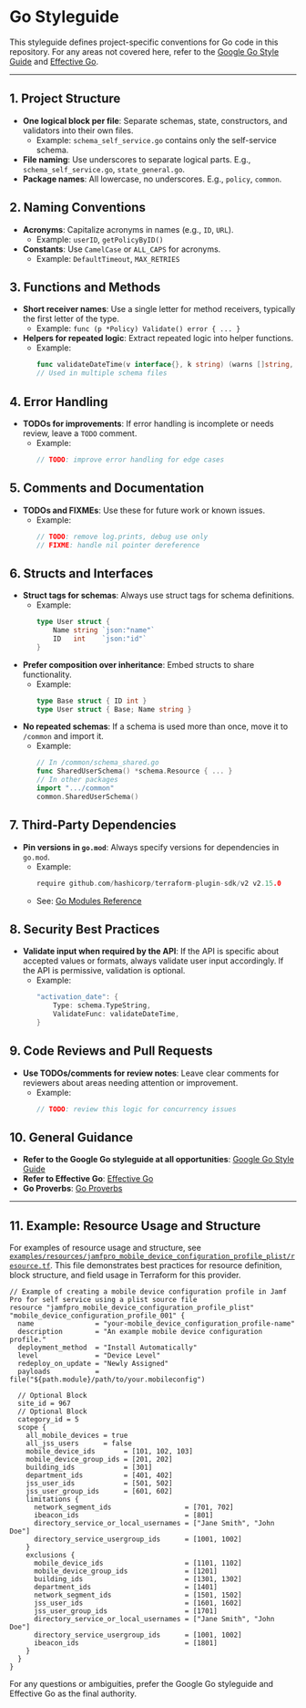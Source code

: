 # Go Styleguide

This styleguide defines project-specific conventions for Go code in this repository. For any areas not covered here, refer to the [Google Go Style Guide](https://google.github.io/styleguide/go/index.html) and [Effective Go](https://go.dev/doc/effective_go).

---

## 1. Project Structure
- **One logical block per file**: Separate schemas, state, constructors, and validators into their own files.
  - Example: `schema_self_service.go` contains only the self-service schema.
- **File naming**: Use underscores to separate logical parts. E.g., `schema_self_service.go`, `state_general.go`.
- **Package names**: All lowercase, no underscores. E.g., `policy`, `common`.

## 2. Naming Conventions
- **Acronyms**: Capitalize acronyms in names (e.g., `ID`, `URL`).
  - Example: `userID`, `getPolicyByID()`
- **Constants**: Use `CamelCase` or `ALL_CAPS` for acronyms.
  - Example: `DefaultTimeout`, `MAX_RETRIES`

## 3. Functions and Methods
- **Short receiver names**: Use a single letter for method receivers, typically the first letter of the type.
  - Example: `func (p *Policy) Validate() error { ... }`
- **Helpers for repeated logic**: Extract repeated logic into helper functions.
  - Example:
    ```go
    func validateDateTime(v interface{}, k string) (warns []string, errs []error) { ... }
    // Used in multiple schema files
    ```

## 4. Error Handling
- **TODOs for improvements**: If error handling is incomplete or needs review, leave a `TODO` comment.
  - Example:
    ```go
    // TODO: improve error handling for edge cases
    ```

## 5. Comments and Documentation
- **TODOs and FIXMEs**: Use these for future work or known issues.
  - Example:
    ```go
    // TODO: remove log.prints, debug use only
    // FIXME: handle nil pointer dereference
    ```

## 6. Structs and Interfaces
- **Struct tags for schemas**: Always use struct tags for schema definitions.
  - Example:
    ```go
    type User struct {
        Name string `json:"name"`
        ID   int    `json:"id"`
    }
    ```
- **Prefer composition over inheritance**: Embed structs to share functionality.
  - Example:
    ```go
    type Base struct { ID int }
    type User struct { Base; Name string }
    ```
- **No repeated schemas**: If a schema is used more than once, move it to `/common` and import it.
  - Example:
    ```go
    // In /common/schema_shared.go
    func SharedUserSchema() *schema.Resource { ... }
    // In other packages
    import ".../common"
    common.SharedUserSchema()
    ```

## 7. Third-Party Dependencies
- **Pin versions in `go.mod`**: Always specify versions for dependencies in `go.mod`.
  - Example:
    ```go
    require github.com/hashicorp/terraform-plugin-sdk/v2 v2.15.0
    ```
  - See: [Go Modules Reference](https://go.dev/ref/mod)

## 8. Security Best Practices
- **Validate input when required by the API**: If the API is specific about accepted values or formats, always validate user input accordingly. If the API is permissive, validation is optional.
  - Example:
    ```go
    "activation_date": {
        Type: schema.TypeString,
        ValidateFunc: validateDateTime,
    }
    ```

## 9. Code Reviews and Pull Requests
- **Use TODOs/comments for review notes**: Leave clear comments for reviewers about areas needing attention or improvement.
  - Example:
    ```go
    // TODO: review this logic for concurrency issues
    ```

## 10. General Guidance
- **Refer to the Google Go styleguide at all opportunities**: [Google Go Style Guide](https://google.github.io/styleguide/go/index.html)
- **Refer to Effective Go**: [Effective Go](https://go.dev/doc/effective_go)
- **Go Proverbs**: [Go Proverbs](https://go-proverbs.github.io/)

---

## 11. Example: Resource Usage and Structure

For examples of resource usage and structure, see [`examples/resources/jamfpro_mobile_device_configuration_profile_plist/resource.tf`](examples/resources/jamfpro_mobile_device_configuration_profile_plist/resource.tf). This file demonstrates best practices for resource definition, block structure, and field usage in Terraform for this provider.

```hcl
// Example of creating a mobile device configuration profile in Jamf Pro for self service using a plist source file
resource "jamfpro_mobile_device_configuration_profile_plist" "mobile_device_configuration_profile_001" {
  name               = "your-mobile_device_configuration_profile-name"
  description        = "An example mobile device configuration profile."
  deployment_method  = "Install Automatically"
  level              = "Device Level"
  redeploy_on_update = "Newly Assigned"
  payloads           = file("${path.module}/path/to/your.mobileconfig")

  // Optional Block
  site_id = 967
  // Optional Block
  category_id = 5
  scope {
    all_mobile_devices = true
    all_jss_users      = false
    mobile_device_ids       = [101, 102, 103]
    mobile_device_group_ids = [201, 202]
    building_ids            = [301]
    department_ids          = [401, 402]
    jss_user_ids            = [501, 502]
    jss_user_group_ids      = [601, 602]
    limitations {
      network_segment_ids                  = [701, 702]
      ibeacon_ids                          = [801]
      directory_service_or_local_usernames = ["Jane Smith", "John Doe"]
      directory_service_usergroup_ids      = [1001, 1002]
    }
    exclusions {
      mobile_device_ids                    = [1101, 1102]
      mobile_device_group_ids              = [1201]
      building_ids                         = [1301, 1302]
      department_ids                       = [1401]
      network_segment_ids                  = [1501, 1502]
      jss_user_ids                         = [1601, 1602]
      jss_user_group_ids                   = [1701]
      directory_service_or_local_usernames = ["Jane Smith", "John Doe"]
      directory_service_usergroup_ids      = [1001, 1002]
      ibeacon_ids                          = [1801]
    }
  }
}
```

For any questions or ambiguities, prefer the Google Go styleguide and Effective Go as the final authority.
